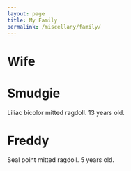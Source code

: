 ```yaml
---
layout: page
title: My Family
permalink: /miscellany/family/
---
```

# Wife

# Smudgie
Liliac bicolor mitted ragdoll. 13 years old.

# Freddy
Seal point mitted ragdoll. 5 years old.
